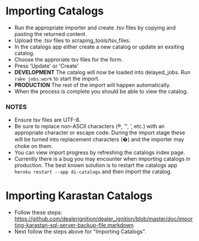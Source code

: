 # Importing Catalogs

- Run the appropriate importer and create .tsv files by copying and pasting the returned content.
- Upload the .tsv files to scraping_tools/tsv_files.
- In the catalogs app either create a new catalog or update an exsiting catalog.
- Choose the approriate tsv files for the form.
- Press 'Update' or 'Create'
- **DEVELOPMENT** The catalog will now be loaded into delayed_jobs. Run `rake jobs:work` to start the import.
- **PRODUCTION** The rest of the import will happen automatically.
- When the process is complete you should be able to view the catalog.

### NOTES
- Ensure tsv files are UTF-8.
- Be sure to replace non-ASCII characters (®, ™, ’, etc.) with an appropriate character or escape code. During the import stage these will be turned into replacement characters (�) and the importer may choke on them.
- You can view import progress by refreshing the catalogs index page.
- Currently there is a bug you may encounter when importing catalogs in production. The best known solution is to restart the catalogs app `heroku restart --app di-catalogs` and then import the catalog.


# Importing Karastan Catalogs

- Follow these steps: https://github.com/dealerignition/dealer_ignition/blob/master/doc/importing-karastan-sql-server-backup-file.markdown
- Next follow the steps above for "Importing Catalogs".